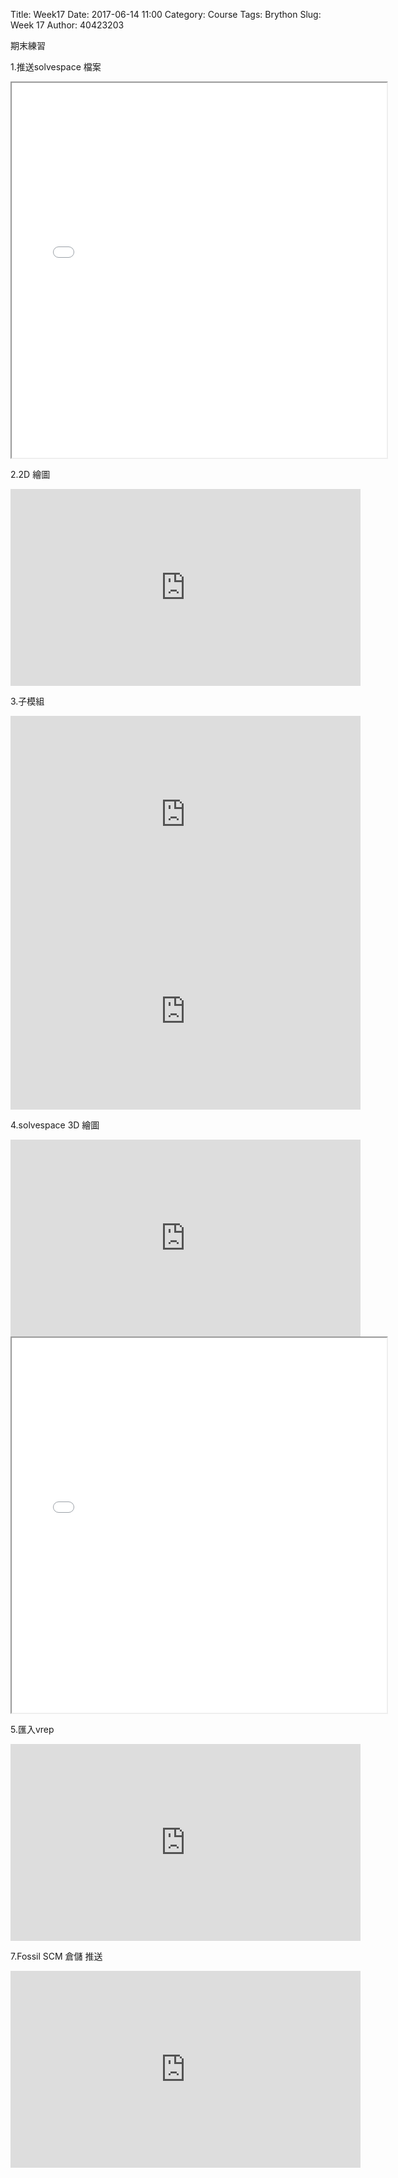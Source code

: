 Title: Week17 
Date: 2017-06-14 11:00
Category: Course
Tags: Brython
Slug: Week 17
Author: 40423203

期末練習

<!-- PELICAN_END_SUMMARY -->


1.推送solvespace 檔案

<iframe src="./../data/w17/40423203.html" width="600" height="600"></iframe>

2.2D 繪圖

<iframe width="560" height="315" src="https://www.youtube.com/embed/GuXX_W3l96U" frameborder="0" allowfullscreen></iframe>

<!-- 導入 Brython 標準程式庫 -->
 <script src="../data/Brython-3.3.1/brython.js"></script>
<script src="../data/Brython-3.3.1/brython_stdlib.js"></script>
 
<!-- 啟動 Brython -->
<script>
window.onload=function(){
// 設定 data/py 為共用程式路徑
brython({debug:1, pythonpath:['./../data/py']});
}
</script>

<!-- 以下實際利用  Brython 繪圖-->
<canvas id="onegear2" width="800" height="600"></canvas>
<div id="onegear_div" width="800" height="20"></div>

<script type="text/python3">
from browser import document as doc
import math
# deg 為角度轉為徑度的轉換因子
deg = math.pi/180.
# 定義 Spur 類別
class Spur(object):
    def __init__(self, ctx):
        self.ctx = ctx
 
# 設定畫線參數 
    def create_line(self, x1, y1, x2, y2, width=3, fill="#6fe2db"):
        self.ctx.beginPath()
        self.ctx.lineWidth = width
        self.ctx.moveTo(x1, y1)
        self.ctx.lineTo(x2, y2)
        self.ctx.strokeStyle = fill
        self.ctx.stroke()
    def create_line2(self, x1, y1, x2, y2, width=3, fill="#ffc61c"):
        self.ctx.beginPath()
        self.ctx.lineWidth = width
        self.ctx.moveTo(x1, y1)
        self.ctx.lineTo(x2, y2)
        self.ctx.strokeStyle = fill
        self.ctx.stroke()
    def create_line3(self, x1, y1, x2, y2, width=3, fill="#ce464f"):
        self.ctx.beginPath()
        self.ctx.lineWidth = width
        self.ctx.moveTo(x1, y1)
        self.ctx.lineTo(x2, y2)
        self.ctx.strokeStyle = fill
        self.ctx.stroke()
        

    def Gear(self, midx, midy, rp, n=20, pa=20, color="black"):
        
        rp = 250
        imax = 15
        m=2*rp/n
        a=m
        d=1.25*m
        ra=rp+a

        # self.create_line(起點X, 起點Y, 終點X, 終點Y)
    
        self.create_line3(372.2479498896, 124.4457080261, 291.1155822077, 347.3458392334)
        self.create_line3(347.8678887526, 331.8236866002, 201.3963393294, 371.8846794477) 
        self.create_line3(201.3963393294, 371.8846794477, 293.3228214007, 420.1914026534)
        self.create_line3(293.3228214007, 420.1914026534, 347.8678887526, 331.8236866002)
        self.create_line3(372.2479498896, 124.4457080261, 549.0677574005, 282.5649201722)
        self.create_line3(608.4660926170, 265.0796637185, 454.1953466616, 310.4927808791)
        self.create_line3(454.1953466616, 310.4927808791, 552.5163726199, 359.7549990139)
        self.create_line3(552.5163726199, 359.7549990139, 608.4660926170, 265.0796637185)
        self.create_line2(623.9511656072, 343.0984812782, 163.5235888129, 450.4568115568)
        self.create_line2(163.5235888129, 450.4568115568, 641.1353569573, 450.4568115568)
        
        if rd>rb:
            dr = (ra-rd)/imax
        else:
            dr=(ra-rb)/imax
        sigma=math.pi/(2*n)+math.tan(pa*deg)-pa*deg
        for j in range(-9, 10, +1):
            ang=-2.*j*math.pi/n+sigma
            ang2=2.*j*math.pi/n+sigma
            lxd=midx+rd*math.sin(ang2-2.*math.pi/n)
            lyd=midy-rd*math.cos(ang2-2.*math.pi/n)
            for i in range(imax+1):
                if rd>rb:
                    r=rd+i*dr
                else:
                    r=rb+i*dr
                theta=math.sqrt((r*r)/(rb*rb)-1.)
                alpha=theta-math.atan(theta)
                xpt=r*math.sin(alpha-ang)
                ypt=r*math.cos(alpha-ang)
                xd=rd*math.sin(-ang)
                yd=rd*math.cos(-ang)
                if(i==0):
                    last_x = midx+xd
                    last_y = midy-yd
            self.create_line((lxd),(lyd),(midx+xd),(midy-yd),fill=color)
            for i in range(imax+1):
                if rd>rb:
                    r=rd+i*dr
                else:
                    r=rb+i*dr
                theta=math.sqrt((r*r)/(rb*rb)-1.)
                alpha=theta-math.atan(theta)
                xpt=r*math.sin(ang2-alpha)
                ypt=r*math.cos(ang2-alpha)
                xd=rd*math.sin(ang2)
                yd=rd*math.cos(ang2)
                if(i==0):
                    last_x = midx+xd
                    last_y = midy-yd
                self.create_line((midx+xpt),(midy-ypt),(last_x),(last_y),fill=color)   
                if(i==imax):
                    rfx=midx+xpt
                    rfy=midy-ypt
                last_x = midx+xpt
                last_y = midy-ypt
            self.create_line(lfx,lfy,rfx,rfy,fill=color)
canvas = doc['onegear2']
ctx = canvas.getContext("2d")
x = (canvas.width)/2
y = (canvas.height)/2
r = 0.8*(canvas.height/2)
# 齒數
n = 36
# 壓力角
pa = 20
Spur(ctx).Gear(x, y, r, n, pa, "blue")
</script>

3.子模組

<iframe width="560" height="315" src="https://www.youtube.com/embed/NOVTbKg99eE" frameborder="0" allowfullscreen></iframe>

<iframe width="560" height="315" src="https://www.youtube.com/embed/A2hObryTuDk" frameborder="0" allowfullscreen></iframe>


4.solvespace 3D 繪圖 


<iframe width="560" height="315" src="https://www.youtube.com/embed/WhmJPU9WhYc" frameborder="0" allowfullscreen></iframe>

<iframe src="./../data/w17/4.html" width="600" height="600"></iframe>

5.匯入vrep


<iframe width="560" height="315" src="https://www.youtube.com/embed/Fn-A_ts_SXc" frameborder="0" allowfullscreen></iframe>


7.Fossil SCM 倉儲 推送


<iframe width="560" height="315" src="https://www.youtube.com/embed/hQ_D8_xQNsE" frameborder="0" allowfullscreen></iframe>

